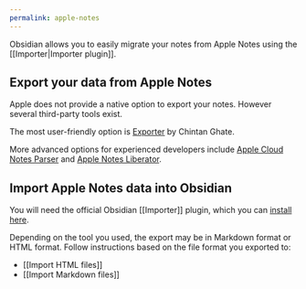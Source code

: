 ```yaml
---
permalink: apple-notes
---
```

Obsidian allows you to easily migrate your notes from Apple Notes using the [[Importer|Importer plugin]].

## Export your data from Apple Notes

Apple does not provide a native option to export your notes. However several third-party tools exist.

The most user-friendly option is [Exporter](https://apps.apple.com/us/app/exporter/id1099120373) by Chintan Ghate.

More advanced options for experienced developers include [Apple Cloud Notes Parser](https://github.com/threeplanetssoftware/apple_cloud_notes_parser) and [Apple Notes Liberator](https://github.com/HamburgChimps/apple-notes-liberator).

## Import Apple Notes data into Obsidian

You will need the official Obsidian [[Importer]] plugin, which you can [install here](obsidian://show-plugin?id=obsidian-importer).

Depending on the tool you used, the export may be in Markdown format or HTML format. Follow instructions based on the file format you exported to: 

- [[Import HTML files]]
- [[Import Markdown files]]